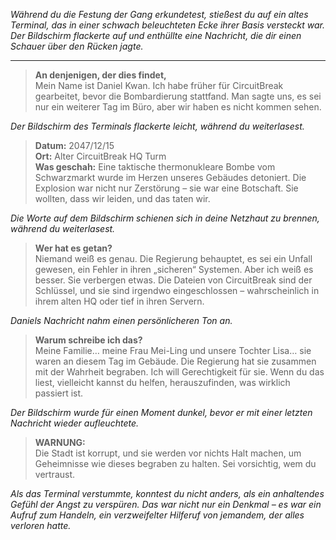 _Während du die Festung der Gang erkundetest, stießest du auf ein altes Terminal, das in einer schwach beleuchteten Ecke ihrer Basis versteckt war. Der Bildschirm flackerte auf und enthüllte eine Nachricht, die dir einen Schauer über den Rücken jagte._

---

> **An denjenigen, der dies findet,**  
> Mein Name ist Daniel Kwan. Ich habe früher für CircuitBreak gearbeitet, bevor die Bombardierung stattfand. Man sagte uns, es sei nur ein weiterer Tag im Büro, aber wir haben es nicht kommen sehen.

_Der Bildschirm des Terminals flackerte leicht, während du weiterlasest._

> **Datum:** 2047/12/15  
> **Ort:** Alter CircuitBreak HQ Turm  
> **Was geschah:** Eine taktische thermonukleare Bombe vom Schwarzmarkt wurde im Herzen unseres Gebäudes detoniert. Die Explosion war nicht nur Zerstörung – sie war eine Botschaft. Sie wollten, dass wir leiden, und das taten wir.

_Die Worte auf dem Bildschirm schienen sich in deine Netzhaut zu brennen, während du weiterlasest._

> **Wer hat es getan?**  
> Niemand weiß es genau. Die Regierung behauptet, es sei ein Unfall gewesen, ein Fehler in ihren „sicheren“ Systemen. Aber ich weiß es besser. Sie verbergen etwas. Die Dateien von CircuitBreak sind der Schlüssel, und sie sind irgendwo eingeschlossen – wahrscheinlich in ihrem alten HQ oder tief in ihren Servern.

_Daniels Nachricht nahm einen persönlicheren Ton an._

> **Warum schreibe ich das?**  
> Meine Familie… meine Frau Mei-Ling und unsere Tochter Lisa… sie waren an diesem Tag im Gebäude. Die Regierung hat sie zusammen mit der Wahrheit begraben. Ich will Gerechtigkeit für sie. Wenn du das liest, vielleicht kannst du helfen, herauszufinden, was wirklich passiert ist.

_Der Bildschirm wurde für einen Moment dunkel, bevor er mit einer letzten Nachricht wieder aufleuchtete._

> **WARNUNG:**  
> Die Stadt ist korrupt, und sie werden vor nichts Halt machen, um Geheimnisse wie dieses begraben zu halten. Sei vorsichtig, wem du vertraust.

_Als das Terminal verstummte, konntest du nicht anders, als ein anhaltendes Gefühl der Angst zu verspüren. Das war nicht nur ein Denkmal – es war ein Aufruf zum Handeln, ein verzweifelter Hilferuf von jemandem, der alles verloren hatte._
